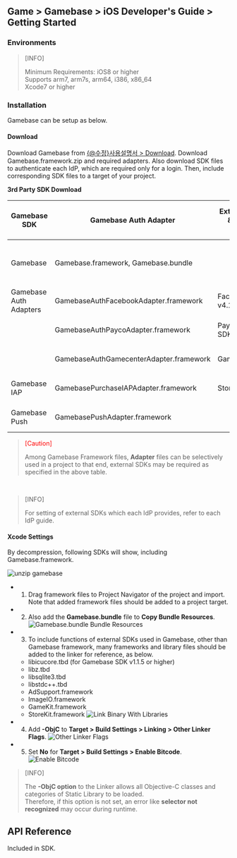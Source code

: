 ## Game > Gamebase > iOS Developer's Guide > Getting Started
### Environments


> [INFO]
>
> Minimum Requirements: iOS8 or higher <br/>
> Supports arm7, arm7s, arm64, i386, x86_64<br/>
> Xcode7 or higher
>


### Installation

Gamebase can be setup as below.

#### Download

Download Gamebase from [{@수정}사용설명서 > Download](/en/Download/#game-gamebase).
Download Gamebase.framework.zip and required adapters.
Also download SDK files to authenticate each IdP, which are required only for a login.
Then, include corresponding SDK files to a target of your project.

**3rd Party SDK Download**

| Gamebase SDK | Gamebase Auth Adapter | External(iOS) SDK & Compatible Version | Usage | External SDK Download Link |
| --- | --- | --- | --- | --- |
| Gamebase | Gamebase.framework, Gamebase.bundle |   | Includes Gamebase interface and key logics |   |
| Gamebase Auth Adapters | GamebaseAuthFacebookAdapter.framework | FacebookSDK v4.17.0 | Supports Facebook logins | [LINK [Go to Download]]( [https://developers.facebook.com/docs/ios/downloads](https://developers.facebook.com/docs/ios/downloads)) |
|   | GamebaseAuthPaycoAdapter.framework | PaycoID Login 3rd SDK v1.1.6 | Supports Payco logins | [LINK [Go to Download]]( [https://developers.payco.com/guide/sdk/download](https://developers.payco.com/guide/sdk/download)) |
|   | GamebaseAuthGamecenterAdapter.framework | GameKit.framework | Supports Gamecenter logins |   |
| Gamebase IAP | GamebasePurchaseIAPAdapter.framework | StoreKit.framework | Supports in-game purchase | Gamebase Included in IAP |
| Gamebase Push | GamebasePushAdapter.framework |   | Supports Push | Included in Gamebase |

> <font color="red">[Caution]</font><br/>
>
> Among Gamebase Framework files, **Adapter** files can be selectively used in a project to that end, external SDKs may be required as specified in the above table.
>

<br/>

> [INFO]
> 
> For setting of external SDKs which each IdP provides, refer to each IdP guide.
>

#### Xcode Settings

By decompression, following SDKs will show, including Gamebase.framework.

![unzip gamebase](http://static.toastoven.net/prod_gamebase/iOSDevelopersGuide/ios-developers-guide-installation-002_1.0.0.png)


* 1) Drag framework files to Project Navigator of the project and import. Note that added framework files should be added to a project target.
* 2) Also add the **Gamebase.bundle** file to **Copy Bundle Resources**.
![Gamebase.bundle Bundle Resources](http://static.toastoven.net/prod_gamebase/iOSDevelopersGuide/ios-developers-guide-installation-003_1.0.0.png)
* 3) To include functions of external SDKs used in Gamebase, other than Gamebase framework, many frameworks and library files should be added to the linker for reference, as below.
    * libicucore.tbd (for Gamebase SDK v1.1.5 or higher)
    * libz.tbd
    * libsqlite3.tbd
    * libstdc++.tbd
    * AdSupport.framework
    * ImageIO.framework
    * GameKit.framework
    * StoreKit.framework
![Link Binary With Libraries](http://static.toastoven.net/prod_gamebase/iOSDevelopersGuide/ios-developers-guide-installation-005_1.0.0.png)
* 4) Add **-ObjC** to **Target > Build Settings > Linking > Other Linker Flags**.
![Other Linker Flags](http://static.toastoven.net/prod_gamebase/iOSDevelopersGuide/ios-developers-guide-installation-006_1.0.0.png)
* 5) Set **No** for **Target > Build Settings > Enable Bitcode**.
![Enable Bitcode](http://static.toastoven.net/prod_gamebase/iOSDevelopersGuide/ios-developers-guide-installation-007_1.0.0.png)


> [INFO]
>
> The **-ObjC option** to the Linker allows all Objective-C classes and categories of Static Library to be loaded. <br/>
> Therefore, if this option is not set, an error like **selector not recognized** may occur during runtime.
>

## API Reference

Included in SDK.
